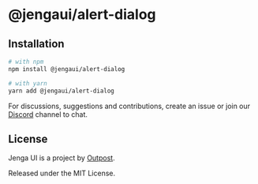 # @jengaui/alert-dialog

## Installation

```sh
# with npm
npm install @jengaui/alert-dialog

# with yarn
yarn add @jengaui/alert-dialog
```

For discussions, suggestions and contributions, create an issue or join our [Discord](https://discord.gg/sHnHPnAPZj) channel to chat.

## License

Jenga UI is a project by [Outpost](https://outpost.run).

Released under the MIT License.
